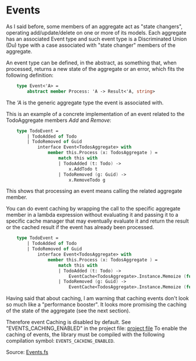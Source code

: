 # Events

As I said before, some members of an aggregate act as "state changers", operating add/update/delete on one or more of its models. 
Each aggregate has an associated Event type and such event type is a Discriminated Union (Du) type with a case associated with "state changer" members of the aggregate.

An event type can be defined, in the abstract, as something that, when processed, returns a new state of the aggregate or an error, which fits the following definition:

```FSharp
    type Event<'A> =
        abstract member Process: 'A -> Result<'A, string>
```
The _'A_ is the generic aggregate type the event is associated with.

This is an example of a concrete implementation of an event related to the TodoAggregate members _Add_ and _Remove_:

```Fsharp
    type TodoEvent =
        | TodoAdded of Todo
        | TodoRemoved of Guid
            interface Event<TodosAggregate> with
                member this.Process (x: TodosAggregate ) =
                    match this with
                    | TodoAdded (t: Todo) -> 
                        x.AddTodo t
                    | TodoRemoved (g: Guid) -> 
                        x.RemoveTodo g

```
This shows that processing an event means calling the related aggregate member.

You can do event caching by wrapping the call to the specific aggregate member in a lambda expression without evaluating it and passing it to a specific cache manager that may eventually evaluate it and return the result or the cached result if the event has already been processed.

```Fsharp
    type TodoEvent =
        | TodoAdded of Todo
        | TodoRemoved of Guid
            interface Event<TodosAggregate> with
                member this.Process (x: TodosAggregate ) =
                    match this with
                    | TodoAdded (t: Todo) -> 
                        EventCache<TodosAggregate>.Instance.Memoize (fun () -> x.AddTodo t) (x, [TodoAdded t]) 
                    | TodoRemoved (g: Guid) -> 
                        EventCache<TodosAggregate>.Instance.Memoize (fun () -> x.RemoveTodo g) (x, [TodoRemoved t]) 
```

Having said that about caching, I am warning that caching events don't look so much like a "performance booster". It looks more promising the caching of the state of the aggregate (see the next section).

Therefore event Caching is disabled by default. See "EVENTS_CACHING_ENABLED" in the project file: [project file](https://github.com/tonyx/Sharpino/blob/main/Sharpino.Lib/Sharpino.Lib.fsproj)
 To enable the caching of events, the library must be compiled with the following compilation symbol: `EVENTS_CACHING_ENABLED`.

Source:  [Events.fs](https://github.com/tonyx/Sharpino/blob/main/Sharpino.Sample/aggregates/Todos/Events.fs)

